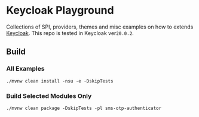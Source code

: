 # Keycloak Playground

Collections of SPI, providers, themes and misc examples on how to extends [Keycloak](https://www.keycloak.org/).
This repo is tested in Keycloak ver`20.0.2`.

## Build

### All Examples

`./mvnw clean install -nsu -e -DskipTests`

### Build Selected Modules Only

`./mvnw clean package -DskipTests -pl sms-otp-authenticator`
